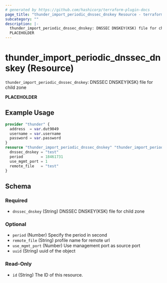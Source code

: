 ```yaml
---
# generated by https://github.com/hashicorp/terraform-plugin-docs
page_title: "thunder_import_periodic_dnssec_dnskey Resource - terraform-provider-thunder"
subcategory: ""
description: |-
  thunder_import_periodic_dnssec_dnskey: DNSSEC DNSKEY(KSK) file for child zone
  PLACEHOLDER
---
```


# thunder_import_periodic_dnssec_dnskey (Resource)

`thunder_import_periodic_dnssec_dnskey`: DNSSEC DNSKEY(KSK) file for child zone

__PLACEHOLDER__

## Example Usage

```terraform
provider "thunder" {
  address  = var.dut9049
  username = var.username
  password = var.password
}
resource "thunder_import_periodic_dnssec_dnskey" "thunder_import_periodic_dnssec_dnskey" {
  dnssec_dnskey = "test"
  period        = 18461731
  use_mgmt_port = 1
  remote_file   = "test"
}
```

<!-- schema generated by tfplugindocs -->
## Schema

### Required

- `dnssec_dnskey` (String) DNSSEC DNSKEY(KSK) file for child zone

### Optional

- `period` (Number) Specify the period in second
- `remote_file` (String) profile name for remote url
- `use_mgmt_port` (Number) Use management port as source port
- `uuid` (String) uuid of the object

### Read-Only

- `id` (String) The ID of this resource.


